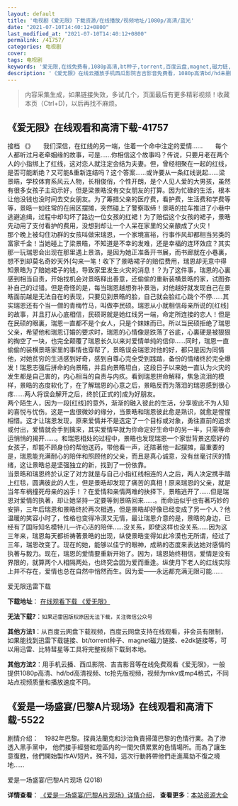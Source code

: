 ```yaml
---
layout: default
title: '电视剧《爱无限》下载资源/在线播放/视频地址/1080p/高清/蓝光'
date: "2021-07-10T14:40:12+0800"
last_modified_at: "2021-07-10T14:40:12+0800"
permalink: /41757/
categories: 电视剧
cover:
tags: 电视剧
keywords: '爱无限,在线免费看,1080p高清,bt种子,torrent,百度云盘,magnet,磁力链,迅雷下载资源'
description: '《爱无限》在线云播放手机西瓜影院吉吉影音免费看，1080p高清bd/hd未删减完整版和tc抢先枪版，mkv/mp4格式，附带bt/torrent种子、magnet/磁力链、百度云盘、网盘资源迅雷下载链接'
---
```


>内容采集生成，如果链接失效，多试几个，页面最后有更多精彩视频！收藏本页（Ctrl+D)，以后再找不麻烦。


## 《爱无限》在线观看和高清下载-41757

接档 《</span>》</span>　　我们深信，在红线的另一端，住着一个命中注定的爱情……　　每个人都听过月老牵姻缘的故事，可是……你相信这个故事吗？传说，只要月老在两个人的小指绑上了红线，这对恋人就注定会结为夫妻。但，曾经相聚在一起的红线，是否可能断绝？又可能&amp;重新连结吗？这个答案……或许要从一条红线说起&hellip;…梁景晧，学校体育系风云人物，长相俊俏，个性开朗，是个人见人爱的大男孩，虽然有很多女孩子主动示好，但是梁景晧没有交女朋友的打算。因为忙碌的生活，根本让他没钱也没时间去交女朋友。为了筹措父亲的医疗费，看护费，生活费和学费等等，景晧一如往常的在闹区摆摊，突然碰上了警察取缔！景晧的拉车推进了小巷中逃避追缉，过程中却勾坏了路边一位女孩的红裙！为了赔偿这个女孩的裙子，景晧先动用了支付看护的费用，没想到却让一个人呆在家里的父亲酿成了火灾！<br />那个晚上被勾住功群的女孩叫做宋瑞恩，一个家境富裕，行事作风却都相当另类的富家千金！当她碰上了梁景晧，不知道是不幸的发难，还是幸福的连环效应？其实那一玩瑞恩会出现在那里遇上景浩，是因为她正准备开书展，而书廊就在小巷裏，想不到却莫名奇妙天外[勾来一笔！收下了景晧裙子的赔偿费用，瑞恩却无意中得知景晧为了赔她裙子的钱，导致家里发生火灾的消息！？为了这件事，瑞恩的心裏感到相当自责，开始找机会对景晧释出善意，还偷偷的重新装横景晧的家，试图弥补自己的过错。但是奇怪的是，每当瑞恩越想弥补景浩，对他越好就发现自己在景晧面前越是无法自在的表现，只要见到景晧的脸，自己就会脸红心跳个不停&hellip;…其实瑞恩还有个当一僧的青梅竹马，叫做李民硕。瑞恩从小就相信母亲所说的[红线]的故事，并且打从心底相信，民硕哥就是她红线另一端，命定所连接的恋人！但是在民硕的眼裏，瑞恩一直都不是个女人，只是个妹妹而已。所以当民硕拒绝了瑞恩父亲，希望他和瑞恩订婚的要求时，瑞恩的心情像是跌落了谷底，心裏硬是被狠狠的掏空了一块，也完全颠覆了瑞恩长久以来对爱情单纯的信仰……同时，瑞恩一直偷偷的装横景晧家里的事情也穿帮了，景晧误会瑞恩对他的好，都只是因为同情他，对她贫穷的生活感到好奇，感到自尊心完全受到践踏，备份的情绪终於完全爆发！瑞恩志强后拼命的向景晧，并且向景晧坦白，这段日子以来她一直认为火灾的发生都是自己害的，内心相当的自责与内疚。看到瑞恩拼命解释，焦急流泪的模样，景晧的态度软化了，在了解瑞恩的心意之后，景晧反而为落泪的瑞恩感到很心疼……两人将误会解开之后，终於[正式的]成为好朋友。<br />两个陌生人，因为一段[红线]的意外，渐渐的融入彼此的生活，分享彼此不为人知的喜悦与忧伤。这是一盅很微妙的缘分，当景晧和瑞恩彼此愈是熟识，就愈是惺惺相惜。这才让瑞恩发现，原来爱情并不是选定了一个目标或对象，勇往直前的追求或付出，爱情就会手到擒来，其实爱情早就为你命定好生命中的另一半，只需等命运悄悄的揭开……。和瑞恩相处的过程中，景晧也发现瑞恩一个家世背景这麼好的女孩子，却能不顾身份的帮他送药，带他看一声，还陪著他一起摆摊，最重要的是，瑞恩能充满耐心的陪伴和照顾他的父亲，而且是真心诚意，没有丝毫讨厌的情绪，这让景晧总是坚强独立的新，找到了一份依靠。<br />当景晧和瑞恩终於认定了对方就是与自己小指红线相连的人之后，两人决定携手踏上红毯，圆满彼此的人生，但是景晧却发现了痛苦的真相！原来瑞恩的父亲，就是当年车祸撞死母亲的凶手！？在爱情和亲情两难的抉择下，景晧逃开了&hellip;…但是瑞恩对爱情的执著，却让她坚持一定要等到景晧回来……。而命运似乎也有著巧妙的安排，三年后瑞恩和景晧终於再次相遇，但是景晧却好像已经变成了另一个人？他温暖的笑容小时了，性格也变得冷漠又无情，最让瑞恩介意的是，景晧的身边，已经有了国际知名模特儿&mdash;许心洁的陪伴……没关系，即使这样也没关系……因为这三年来，瑞恩每天都祈祷著景晧的出现，纵使景晧变得如此冷漠也无所谓，经过了三年，瑞恩改变了。现在的她，能够以佳宁的眼神，成熟的态度来表达她对感情的执著与毅力。现在，瑞恩的爱情要重新开始了。因为，瑞恩始终相信，爱情是没有界限的，就算两个人相隔两处，也终究会因为爱而重逢。纵使月下老人的红线实际上并不存在，爱情也总在自然中悄然而生。因为爱——永远都充满无限可能&hellip;…


爱无限迅雷下载

**下载地址**： [在线观看下载 《爱无限》](https://www.993dy.com//vod-detail-id-10517.html) 


**无法下载?**：`如果迅雷因版权原因无法下载，关注微信公众号 `

**其他方法1**：从百度云网盘下载视频，百度云网盘支持在线观看，非会员有限制，如果能找到迅雷下载链接、bt/torrent种子、magnet磁力链接、e2dk链接等，可以用迅雷、比特彗星等工具将完整视频下载到本地。

**其他方法2**：用手机云播、西瓜影院、吉吉影音等在线免费观看《爱无限》，一般提供1080p高清、hd/bd高清视频、tc抢先版视频，视频为mkv或mp4格式，不同站点视频质量和播放速度不同。


## 《爱是一场盛宴/巴黎A片现场》在线观看和高清下载-5522

剧情介绍：　1982年巴黎。探員法蘭克和沙治負責掃蕩巴黎的色情行業。為了滲透入黑手黨中， 他們接手經營紅燈區内的一間欠債累累的色情場所。而為了讓生意復甦，他們開始製作AV短片。殊不知，這次行動將帶他們走進萬劫不復之境地……


爱是一场盛宴/巴黎A片现场 (2018)

**详情查看**： [《爱是一场盛宴/巴黎A片现场》详情介绍](/movie/5522/)， **查看更多**：[本站资源大全](/movie/t/all/)

